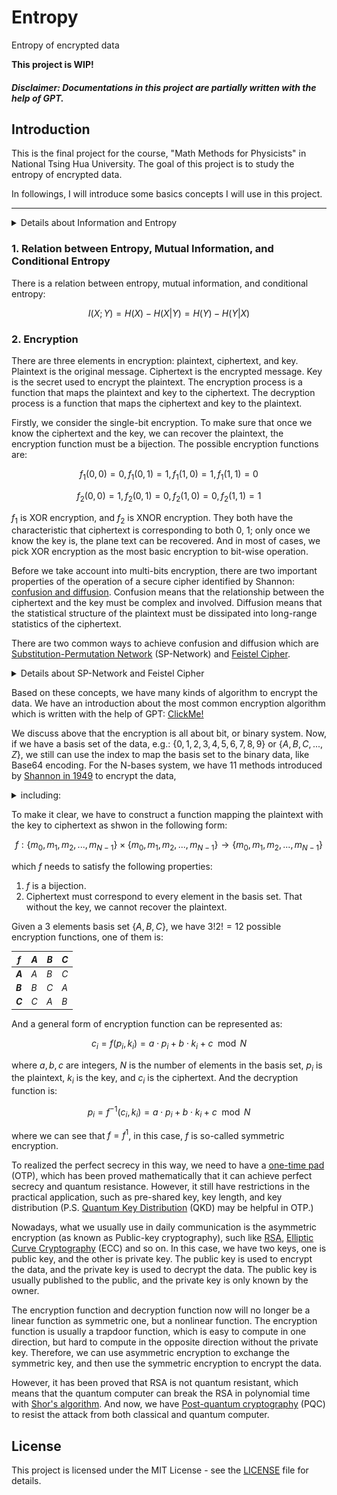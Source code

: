 # Entropy
Entropy of encrypted data

**This project is WIP!**

##### *Disclaimer: Documentations in this project are partially written with the help of GPT.*

## Introduction
This is the final project for the course, "Math Methods for Physicists" in National Tsing Hua University. The goal of this project is to study the entropy of encrypted data. 

In followings, I will introduce some basics concepts I will use in this project.

---

<details>
<summary>Details about Information and Entropy</summary>

### Information

[Information](https://en.wikipedia.org/wiki/Information) is a measure of the uncertainty of an outcome. It is related to the amount of data that is required to specify the outcome of an event. The more uncertain an outcome is, the more information is required to resolve uncertainty of the outcome.

The information is calculated using the [Shannon information](https://en.wikipedia.org/wiki/Information_(measure)). Shannon information is defined as:

<div align="center"><img style="background: white;" src="doc/svg/Do9eHEQh4T.svg"></div>

where $p(x_i)$ is the probability of the $i$-th symbol in the data.

### Entropy

Entropy is a fundamental concept in information theory that quantifies the uncertainty or randomness associated with a random variable. It measures the average amount of information required to describe or encode an event or a set of outcomes.

The entropy is calculated using the [Shannon entropy](https://en.wikipedia.org/wiki/Entropy_(information_theory)). Shannon entropy is defined as:

<div align="center"><img style="background: white;" src="doc/svg/XrVbG3suFo.svg"></div>

where $p(x_i)$ is the probability of the $i$-th symbol in the data.

### Mutual Information

[Mutual information](https://en.wikipedia.org/wiki/Mutual_information) is a fundamental concept in information theory and statistics that measures the amount of information that two random variables share. It provides a quantitative measure of the dependence or association between the variables, revealing how much knowing the value of one variable can reduce uncertainty about the other.

The mutual information is calculated using the [Kullback-Leibler divergence](https://en.wikipedia.org/wiki/Kullback%E2%80%93Leibler_divergence). Kullback-Leibler divergence is defined as:

<div align="center"><img style="background: white;" src="doc/svg/XUJQ24fqN2.svg"></div>

where $p(x_i)$ is the probability of the $i$-th symbol in the data, and $q(x_i)$ is the probability of the $i$-th symbol in the encrypted data.

And the mutual information is defined as:

<div align="center"><img style="background: white;" src="doc/svg/l2qjm7JQsY.svg"></div>

where $P(X,Y)$ is the joint probability of $X$ and $Y$, and $P(X)P(Y)$ is the product of the marginal probabilities of $X$ and $Y$.

### Conditional Entropy

[Conditional entropy](https://en.wikipedia.org/wiki/Conditional_entropy) is a measure of the amount of information needed to describe the outcome of a random variable $Y$ given that the value of another random variable $X$ is known. It is also known as the equivocation of $Y$ given $X$.

The conditional entropy is defined as:

<div align="center"><img style="background: white;" src="doc/svg/dkBXaJHN8y.svg"></div>

where $p(x_i)$ is the probability of the $i$-th symbol in the data, and $p(y_j|x_i)$ is the probability of the $j$-th symbol in the encrypted data given the $i$-th symbol in the data.

</details>

### 1. Relation between Entropy, Mutual Information, and Conditional Entropy

There is a relation between entropy, mutual information, and conditional entropy:

$$
I(X;Y) = H(X) - H(X|Y) = H(Y) - H(Y|X)
$$

### 2. Encryption

There are three elements in encryption: plaintext, ciphertext, and key. Plaintext is the original message. Ciphertext is the encrypted message. Key is the secret used to encrypt the plaintext. The encryption process is a function that maps the plaintext and key to the ciphertext. The decryption process is a function that maps the ciphertext and key to the plaintext.

Firstly, we consider the single-bit encryption. To make sure that once we know the ciphertext and the key, we can recover the plaintext, the encryption function must be a bijection. The possible encryption functions are:

$$
f_1(0,0) = 0, f_1(0,1) = 1, f_1(1,0) = 1, f_1(1,1) = 0
$$

$$
f_2(0,0) = 1, f_2(0,1) = 0, f_2(1,0) = 0, f_2(1,1) = 1
$$

$f_1$ is XOR encryption, and $f_2$ is XNOR encryption. They both have the characteristic that ciphertext is corresponding to both 0, 1; only once we know the key is, the plane text can be recovered. And in most of cases, we pick XOR encryption as the most basic encryption to bit-wise operation.

Before we take account into multi-bits encryption, there are two important properties of the operation of a secure cipher identified by Shannon: [confusion and diffusion](https://en.wikipedia.org/wiki/Confusion_and_diffusion). Confusion means that the relationship between the ciphertext and the key must be complex and involved. Diffusion means that the statistical structure of the plaintext must be dissipated into long-range statistics of the ciphertext.

There are two common ways to achieve confusion and diffusion which are [Substitution-Permutation Network](https://en.wikipedia.org/wiki/Substitution%E2%80%93permutation_network) (SP-Network) and [Feistel Cipher](https://en.wikipedia.org/wiki/Feistel_cipher).

<details><summary>Details about SP-Network and Feistel Cipher</summary>

1. **SP-Network** contains two main features: substitution and permutation. Substitution means that the plaintext is replaced by the ciphertext using a substitution table. Permutation means that the order of the bits in the ciphertext is changed. Finally, at each round, the round key is combined using XOR encryption and sends the results to next round. The SP-Network is illustrated as follows:

<div align="center"><img style="background: white;" src="./doc/png/360px-SubstitutionPermutationNetwork2.png"><p>A sketch of a SP-Network with 3 rounds. Cited from <a href="https://en.wikipedia.org/wiki/Substitution%E2%80%93permutation_network">wiki</a>.</p></div>

2. **Feistel Cipher** use another way to realize confusion and diffusion. It splits the plaintext into two halves, and each round, the left half is XORed with the round key and then the result is sent to the round function. The output of the round function is XORed with the right half and then the result is sent to the next round. The Feistel Cipher is illustrated as follows:

<div align="center"><img style="background: white;" src="./doc/png/300px-Feistel_cipher_diagram_en.svg.png"><p>A sketch of a Feistel Cipher. Cited from <a href="https://en.wikipedia.org/wiki/Feistel_cipher">wiki</a>.</p></div>

</details>

Based on these concepts, we have many kinds of algorithm to encrypt the data. We have an introduction about the most common encryption algorithm which is written with the help of GPT: [ClickMe!](./encryption_algorithm/README.md)

We discuss above that the encryption is all about bit, or binary system. Now, if we have a basis set of the data, e.g.: $\lbrace 0, 1, 2, 3, 4, 5, 6, 7, 8, 9\rbrace$ or $\lbrace A, B, C, ..., Z\rbrace$, we still can use the index to map the basis set to the binary data, like Base64 encoding. For the N-bases system, we have 11 methods introduced by [Shannon in 1949](https://ieeexplore.ieee.org/document/6769090) to encrypt the data, 
<details><summary>including:</summary>

1. [Simple Substitution Cipher](https://en.wikipedia.org/wiki/Substitution_cipher#Simple)
2. [Transposition](https://en.wikipedia.org/wiki/Transposition_cipher)
3. [Vigenère cipher](https://en.wikipedia.org/wiki/Vigen%C3%A8re_cipher)
4. [N-grams Substitution Cipher](https://jeremykun.com/2012/02/03/cryptanalysis-with-n-grams/)
5. Single Mixed Alphabet Vigenère Cipher: A simple substitution followed by a Vigenère cipher.
6. [Hill Cipher](https://en.wikipedia.org/wiki/Hill_cipher)
7. [Playfair Cipher](https://en.wikipedia.org/wiki/Playfair_cipher)
8. Multiple Mixed Alphabet Substitution: In this cipher there are a set of d simple substitutions which are used in sequence.
9. [Autokey Cipher](https://en.wikipedia.org/wiki/Autokey_cipher) 
10. [Fractional Ciphers](https://crypto.interactive-maths.com/fractionating-ciphers.html)
11. Codes: In codes words (or sometimes syllables) are replaced by substitute letter groups. Sometimes a cipher of one kind or another is applied to the result.

</details>

To make it clear, we have to construct a function mapping the plaintext with the key to ciphertext as shwon in the following form:

$$
f: \lbrace m_0, m_1, m_2, ..., m_{N-1}\rbrace \times \lbrace m_0, m_1, m_2, ..., m_{N-1}\rbrace \rightarrow \lbrace m_0, m_1, m_2, ..., m_{N-1}\rbrace
$$

which $f$ needs to satisfy the following properties:
1. $f$ is a bijection.
2. Ciphertext must correspond to every element in the basis set. That without the key, we cannot recover the plaintext.

Given a 3 elements basis set $\lbrace A, B, C\rbrace$, we have $3!2! = 12$ possible encryption functions, one of them is:

| $f$     | $A$ | $B$ | $C$ |
| ------- | --- | --- | --- |
| **$A$** | $A$ | $B$ | $C$ |
| **$B$** | $B$ | $C$ | $A$ |
| **$C$** | $C$ | $A$ | $B$ |

And a general form of encryption function can be represented as:

$$
c_i = f(p_i, k_i) = a\cdot p_i + b\cdot k_i + c \mod N
$$

where $a, b, c$ are integers, $N$ is the number of elements in the basis set, $p_i$ is the plaintext, $k_i$ is the key, and $c_i$ is the ciphertext. And the decryption function is:

$$
p_i = f^{-1}(c_i, k_i) = a\cdot p_i + b\cdot k_i + c \mod N
$$

where we can see that $f = f^{1}$, in this case, $f$ is so-called symmetric encryption. 

To realized the perfect secrecy in this way, we need to have a [one-time pad](https://en.wikipedia.org/wiki/One-time_pad) (OTP), which has been proved mathematically that it can achieve perfect secrecy and quantum resistance. However, it still have restrictions in the practical application, such as pre-shared key, key length, and key distribution (P.S. [Quantum Key Distribution](https://en.wikipedia.org/wiki/Quantum_key_distribution) (QKD) may be helpful in OTP.)

Nowadays, what we usually use in daily communication is the asymmetric encryption (as known as Public-key cryptography), such like [RSA](https://en.wikipedia.org/wiki/RSA_(cryptosystem)), [Elliptic Curve Cryptography](https://en.wikipedia.org/wiki/Elliptic-curve_cryptography) (ECC) and so on. In this case, we have two keys, one is public key, and the other is private key. The public key is used to encrypt the data, and the private key is used to decrypt the data. The public key is usually published to the public, and the private key is only known by the owner. 

The encryption function and decryption function now will no longer be a linear function as symmetric one, but a nonlinear function. The encryption function is usually a trapdoor function, which is easy to compute in one direction, but hard to compute in the opposite direction without the private key. Therefore, we can use asymmetric encryption to exchange the symmetric key, and then use the symmetric encryption to encrypt the data.

However, it has been proved that RSA is not quantum resistant, which means that the quantum computer can break the RSA in polynomial time with [Shor's algorithm](https://en.wikipedia.org/wiki/Shor%27s_algorithm). And now, we have [Post-quantum cryptography](https://en.wikipedia.org/wiki/Post-quantum_cryptography) (PQC) to resist the attack from both classical and quantum computer.



## License
This project is licensed under the MIT License - see the [LICENSE](LICENSE) file for details.
